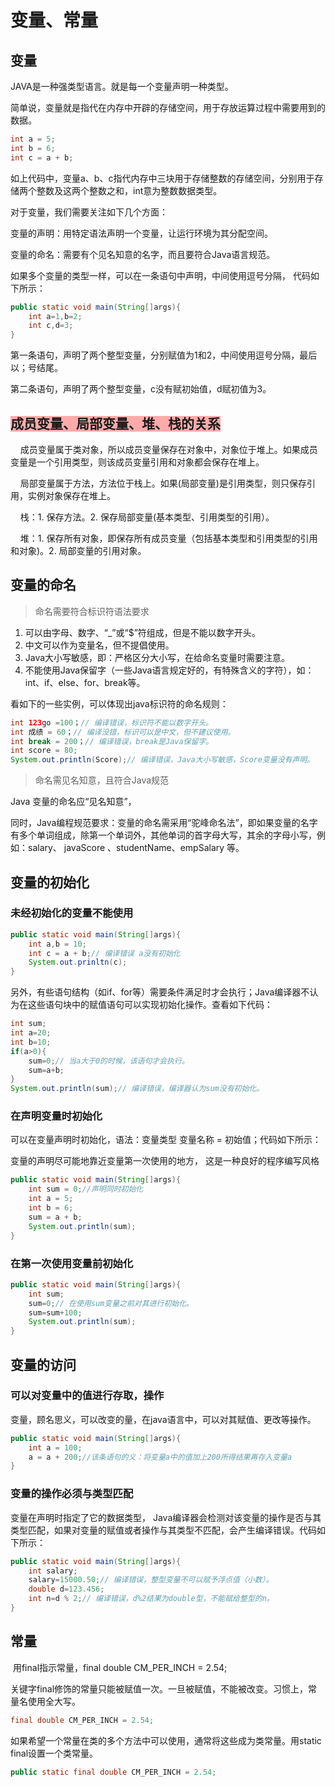 # 变量、常量

## 变量

JAVA是一种强类型语言。就是每一个变量声明一种类型。

简单说，变量就是指代在内存中开辟的存储空间，用于存放运算过程中需要用到的数据。

```java
int a = 5;
int b = 6;
int c = a + b;
```



如上代码中，变量a、b、c指代内存中三块用于存储整数的存储空间，分别用于存储两个整数及这两个整数之和，int意为整数数据类型。

对于变量，我们需要关注如下几个方面：

变量的声明：用特定语法声明一个变量，让运行环境为其分配空间。

变量的命名：需要有个见名知意的名字，而且要符合Java语言规范。

如果多个变量的类型一样，可以在一条语句中声明，中间使用逗号分隔， 代码如下所示：

```java
public static void main(String[]args){
    int a=1,b=2;
    int c,d=3;
}
```

第一条语句，声明了两个整型变量，分别赋值为1和2，中间使用逗号分隔，最后以；号结尾。

第二条语句，声明了两个整型变量，c没有赋初始值，d赋初值为3。

## <span style='background-color:#ffaaaa'>成员变量、局部变量、堆、栈的关系</span>

    成员变量属于类对象，所以成员变量保存在对象中，对象位于堆上。如果成员变量是一个引用类型，则该成员变量引用和对象都会保存在堆上。

    局部变量属于方法，方法位于栈上。如果(局部变量)是引用类型，则只保存引用，实例对象保存在堆上。

    栈：1. 保存方法。2. 保存局部变量(基本类型、引用类型的引用）。

    堆：1. 保存所有对象，即保存所有成员变量（包括基本类型和引用类型的引用和对象)。2. 局部变量的引用对象。

## 变量的命名

> 命名需要符合标识符语法要求

1. 可以由字母、数字、“_”或“$”符组成，但是不能以数字开头。
2. 中文可以作为变量名，但不提倡使用。
3. Java大小写敏感，即：严格区分大小写，在给命名变量时需要注意。
4. 不能使用Java保留字（一些Java语言规定好的，有特殊含义的字符），如：int、if、else、for、break等。

看如下的一些实例，可以体现出java标识符的命名规则：

```java
int 123go =100；// 编译错误，标识符不能以数字开头。
int 成绩 = 60；// 编译没错，标识可以是中文，但不建议使用。
int break = 200；// 编译错误，break是Java保留字。
int score = 80;
System.out.println(Score);// 编译错误，Java大小写敏感，Score变量没有声明。
```

> 命名需见名知意，且符合Java规范

Java 变量的命名应“见名知意”，

同时，Java编程规范要求：变量的命名需采用“驼峰命名法”，即如果变量的名字有多个单词组成，除第一个单词外，其他单词的首字母大写，其余的字母小写，例如：salary、 javaScore 、studentName、empSalary 等。

## 变量的初始化

### 未经初始化的变量不能使用

```java
public static void main(String[]args){
    int a,b = 10;
    int c = a + b;// 编译错误 a没有初始化
    System.out.prinltn(c);
}
```

另外，有些语句结构（如if、for等）需要条件满足时才会执行；Java编译器不认为在这些语句块中的赋值语句可以实现初始化操作。查看如下代码：

```java
int sum;
int a=20;
int b=10;
if(a>0){
    sum=0;// 当a大于0的时候，该语句才会执行。
    sum=a+b;
}
System.out.println(sum);// 编译错误，编译器认为sum没有初始化。
```

### 在声明变量时初始化

可以在变量声明时初始化，语法：变量类型 变量名称 = 初始值；代码如下所示：

变量的声明尽可能地靠近变量第一次使用的地方， 这是一种良好的程序编写风格

```java
public static void main(String[]args){
    int sum = 0;//声明同时初始化
    int a = 5;
    int b = 6;
    sum = a + b;
    System.out.println(sum);
}
```

### 在第一次使用变量前初始化

```java
public static void main(String[]args){
    int sum;
    sum=0;// 在使用sum变量之前对其进行初始化。
    sum=sum+100;
    System.out.println(sum);
}
```

## 变量的访问

### 可以对变量中的值进行存取，操作

变量，顾名思义，可以改变的量，在java语言中，可以对其赋值、更改等操作。

```java
public static void main(String[]args){
    int a = 100;
    a = a + 200;//该条语句的义：将变量a中的值加上200所得结果再存入变量a
}
```

### 变量的操作必须与类型匹配

变量在声明时指定了它的数据类型， Java编译器会检测对该变量的操作是否与其类型匹配，如果对变量的赋值或者操作与其类型不匹配，会产生编译错误。代码如下所示：

```java
public static void main(String[]args){
    int salary;
    salary=15000.50;// 编译错误，整型变量不可以赋予浮点值（小数）。
    double d=123.456;
    int n=d % 2;// 编译错误，d%2结果为double型，不能赋给整型的n。
}
```



## 常量

 用final指示常量，final double CM_PER_INCH = 2.54;

关键字final修饰的常量只能被赋值一次。一旦被赋值，不能被改变。习惯上，常量名使用全大写。

```java
final double CM_PER_INCH = 2.54;
```

如果希望一个常量在类的多个方法中可以使用，通常将这些成为类常量。用static final设置一个类常量。

```java
public static final double CM_PER_INCH = 2.54;
```

